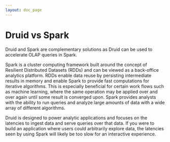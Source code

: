 ```yaml
---
layout: doc_page
---
```


Druid vs Spark
==============

Druid and Spark are complementary solutions as Druid can be used to accelerate OLAP queries in Spark.

Spark is a cluster computing framework built around the concept of Resilient Distributed Datasets (RDDs) and
can be viewed as a back-office analytics platform.  RDDs enable data reuse by persisting intermediate results
in memory and enable Spark to provide fast computations for iterative algorithms.
This is especially beneficial for certain work flows such as machine
learning, where the same operation may be applied over and over
again until some result is converged upon.  Spark provides analysts with
the ability to run queries and analyze large amounts of data with a
wide array of different algorithms.

Druid is designed to power analytic applications and focuses on the latencies to ingest data and serve queries
over that data. If you were to build an application where users could
arbitrarily explore data, the latencies seen by using Spark will likely be too slow for an interactive experience.
